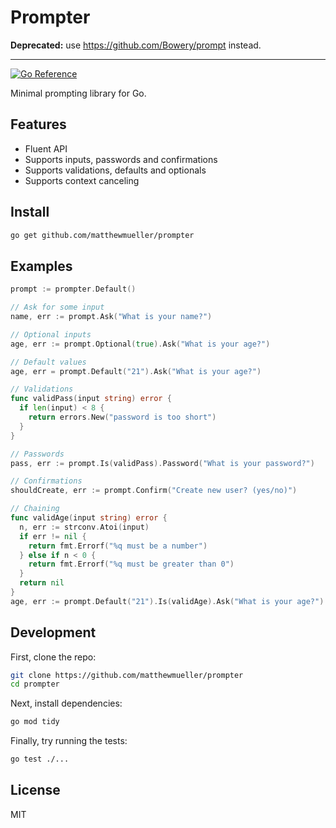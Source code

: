 # Prompter

**Deprecated:** use https://github.com/Bowery/prompt instead.

---

[![Go Reference](https://pkg.go.dev/badge/github.com/matthewmueller/prompter.svg)](https://pkg.go.dev/github.com/matthewmueller/prompter)

Minimal prompting library for Go.

## Features

- Fluent API
- Supports inputs, passwords and confirmations
- Supports validations, defaults and optionals
- Supports context canceling

## Install

```sh
go get github.com/matthewmueller/prompter
```

## Examples

```go
prompt := prompter.Default()

// Ask for some input
name, err := prompt.Ask("What is your name?")

// Optional inputs
age, err := prompt.Optional(true).Ask("What is your age?")

// Default values
age, err = prompt.Default("21").Ask("What is your age?")

// Validations
func validPass(input string) error {
  if len(input) < 8 {
    return errors.New("password is too short")
  }
}

// Passwords
pass, err := prompt.Is(validPass).Password("What is your password?")

// Confirmations
shouldCreate, err := prompt.Confirm("Create new user? (yes/no)")

// Chaining
func validAge(input string) error {
  n, err := strconv.Atoi(input)
  if err != nil {
    return fmt.Errorf("%q must be a number")
  } else if n < 0 {
    return fmt.Errorf("%q must be greater than 0")
  }
  return nil
}
age, err := prompt.Default("21").Is(validAge).Ask("What is your age?")
```

## Development

First, clone the repo:

```sh
git clone https://github.com/matthewmueller/prompter
cd prompter
```

Next, install dependencies:

```sh
go mod tidy
```

Finally, try running the tests:

```sh
go test ./...
```

## License

MIT
